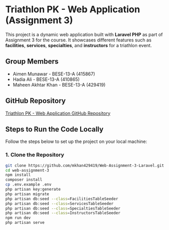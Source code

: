 # Triathlon PK - Web Application (Assignment 3)

This project is a dynamic web application built with **Laravel PHP** as part of Assignment 3 for the course. It showcases different features such as **facilities**, **services**, **specialties**, and **instructors** for a triathlon event.

## Group Members

- Aimen Munawar - BESE-13-A (415867)
- Hadia Ali - BESE-13-A (410865)
- Maheen Akhtar Khan - BESE-13-A (429419)

## GitHub Repository

[Triathlon PK - Web Application GitHub Repository](https://github.com/mkhan429419/Web-Assignment-3-Laravel)

## Steps to Run the Code Locally

Follow the steps below to set up the project on your local machine:

### 1. **Clone the Repository**

```bash
git clone https://github.com/mkhan429419/Web-Assignment-3-Laravel.git
cd web-assignment-3
npm install
composer install
cp .env.example .env
php artisan key:generate
php artisan migrate
php artisan db:seed --class=FacilitiesTableSeeder
php artisan db:seed --class=ServicesTableSeeder
php artisan db:seed --class=SpecialtiesTableSeeder
php artisan db:seed --class=InstructorsTableSeeder
npm run dev
php artisan serve




